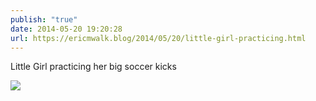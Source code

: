 ```yaml
---
publish: "true"
date: 2014-05-20 19:20:28
url: https://ericmwalk.blog/2014/05/20/little-girl-practicing.html
---
```


Little Girl practicing her big soccer kicks

![](https://ericmwalk.blog/uploads/2022/c4bf263f79.jpg)